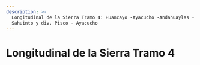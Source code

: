 ```yaml
---
description: >-
  Longitudinal de la Sierra Tramo 4: Huancayo -Ayacucho -Andahuaylas - PTE
  Sahuinto y div. Pisco - Ayacucho
---
```


# Longitudinal de la Sierra Tramo 4

<figure><img src="https://i.snipboard.io/03lYjW.jpg" alt=""><figcaption></figcaption></figure>
